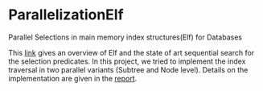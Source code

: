 # ParallelizationElf
Parallel Selections in main memory index structures(Elf) for Databases

This [link](http://elf.ovgu.de/) gives an overview of Elf and the state of art sequential search for the selection predicates. In this project, we tried to implement the index traversal in two parallel variants (Subtree and Node level). Details on the implementation are given in the [report](https://github.com/n-e-e-l/ParallelizationElf/blob/master/Report%20-%20Parallel%20Selections%20in%20Elf.pdf).
